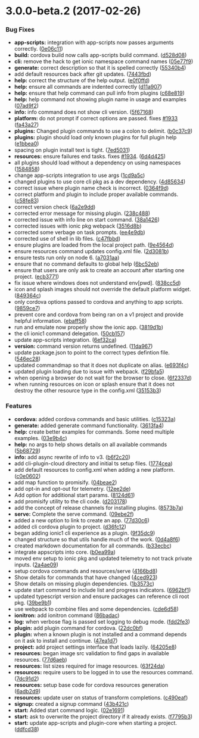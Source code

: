 <a name="3.0.0-beta.2"></a>
# 3.0.0-beta.2 (2017-02-26)


### Bug Fixes

* **app-scripts:** integration with app-scripts now passes arguments correctly. ([0e06c11](https://github.com/driftyco/ionic-cli/commit/0e06c11))
* **build:** cordova build now calls app-scripts build command. ([d528d08](https://github.com/driftyco/ionic-cli/commit/d528d08))
* **cli:** remove the hack to get ionic namespace command names ([05e77f9](https://github.com/driftyco/ionic-cli/commit/05e77f9))
* **generate:** correct description so that it is spelled correctly ([55340b4](https://github.com/driftyco/ionic-cli/commit/55340b4))
* add default resources back after git updates. ([7443fbd](https://github.com/driftyco/ionic-cli/commit/7443fbd))
* **help:** correct the structure of the help output. ([e0f0ffd](https://github.com/driftyco/ionic-cli/commit/e0f0ffd))
* **help:** ensure all commands are indented correctly ([d11a907](https://github.com/driftyco/ionic-cli/commit/d11a907))
* **help:** ensure that help command can pull info from plugins ([c68e819](https://github.com/driftyco/ionic-cli/commit/c68e819))
* **help:** help command not showing plugin name in usage and examples ([07ad9f2](https://github.com/driftyco/ionic-cli/commit/07ad9f2))
* **info:** info command does not show cli version. ([5f67168](https://github.com/driftyco/ionic-cli/commit/5f67168))
* **platform:** do not prompt if correct options are passed. fixes [#1933](https://github.com/driftyco/ionic-cli/issues/1933) ([fa43a27](https://github.com/driftyco/ionic-cli/commit/fa43a27))
* **plugins:** Changed plugin commands to use a colon to delimit. ([b0c37c9](https://github.com/driftyco/ionic-cli/commit/b0c37c9))
* **plugins:** plugin should load only known plugins for full plugin help ([e1bbea0](https://github.com/driftyco/ionic-cli/commit/e1bbea0))
* spacing on plugin install text is tight. ([7ed5031](https://github.com/driftyco/ionic-cli/commit/7ed5031))
* **resources:** ensure failures end tasks. fixes [#1934](https://github.com/driftyco/ionic-cli/issues/1934). ([6d4d425](https://github.com/driftyco/ionic-cli/commit/6d4d425))
* all plugins should load without a dependency on using namespaces ([1584858](https://github.com/driftyco/ionic-cli/commit/1584858))
* change app-scripts integration to use args ([1cd9a5c](https://github.com/driftyco/ionic-cli/commit/1cd9a5c))
* changed plugins to use core cli pkg as a dev dependency. ([4d85634](https://github.com/driftyco/ionic-cli/commit/4d85634))
* correct issue where plugin name check is incorrect. ([0364f9d](https://github.com/driftyco/ionic-cli/commit/0364f9d))
* correct platform and plugin to include proper available commands. ([c58fe83](https://github.com/driftyco/ionic-cli/commit/c58fe83))
* correct version check ([6a2e9dd](https://github.com/driftyco/ionic-cli/commit/6a2e9dd))
* corrected error message for missing plugin. ([238c488](https://github.com/driftyco/ionic-cli/commit/238c488))
* corrected issue with info line on start command. ([38a1426](https://github.com/driftyco/ionic-cli/commit/38a1426))
* corrected issues with ionic pkg webpack ([3516d8b](https://github.com/driftyco/ionic-cli/commit/3516d8b))
* corrected some verbage on task prompts. ([ee4e9db](https://github.com/driftyco/ionic-cli/commit/ee4e9db))
* corrected use of shell in lib files. ([c47fbbd](https://github.com/driftyco/ionic-cli/commit/c47fbbd))
* ensure plugins are loaded from the local project path. ([9e4564d](https://github.com/driftyco/ionic-cli/commit/9e4564d))
* ensure resources command updates config.xml file. ([2d3081b](https://github.com/driftyco/ionic-cli/commit/2d3081b))
* ensure tests run only on node 6. ([a7031aa](https://github.com/driftyco/ionic-cli/commit/a7031aa))
* ensure that no command defaults to global help ([6bc52eb](https://github.com/driftyco/ionic-cli/commit/6bc52eb))
* ensure that users are only ask to create an account after starting one project. ([ecb3771](https://github.com/driftyco/ionic-cli/commit/ecb3771))
* fix issue where windows does not understand env[pwd]. ([838cc5d](https://github.com/driftyco/ionic-cli/commit/838cc5d))
* icon and splash images should not override the default platform widget. ([849364c](https://github.com/driftyco/ionic-cli/commit/849364c))
* only cordova options passed to cordova and anything to app scripts. ([9859ce7](https://github.com/driftyco/ionic-cli/commit/9859ce7))
* prevent core and cordova from being ran on a v1 project and provide helpful information. ([ebaff58](https://github.com/driftyco/ionic-cli/commit/ebaff58))
* run and emulate now properly show the ionic app. ([3819d1b](https://github.com/driftyco/ionic-cli/commit/3819d1b))
* the cli ionic1 command delegation. ([50cb157](https://github.com/driftyco/ionic-cli/commit/50cb157))
* update app-scripts integration. ([6ef32ca](https://github.com/driftyco/ionic-cli/commit/6ef32ca))
* **version:** command version returns undefined. ([11da967](https://github.com/driftyco/ionic-cli/commit/11da967))
* update package.json to point to the correct types defintion file. ([546ec28](https://github.com/driftyco/ionic-cli/commit/546ec28))
* updated commandmap so that it does not duplicate on alias. ([e693f4c](https://github.com/driftyco/ionic-cli/commit/e693f4c))
* updated plugin loading due to issue with webpack. ([f29bfa5](https://github.com/driftyco/ionic-cli/commit/f29bfa5))
* when opening a browser do not wait for the browser to close. ([6f2337d](https://github.com/driftyco/ionic-cli/commit/6f2337d))
* when running resources on icon or splash ensure that it does not destroy the other resource type in the config.xml ([35153b3](https://github.com/driftyco/ionic-cli/commit/35153b3))


### Features

* **cordova:** added cordova commands and basic utilities. ([c15323a](https://github.com/driftyco/ionic-cli/commit/c15323a))
* **generate:** added generate command functionality. ([3613fa4](https://github.com/driftyco/ionic-cli/commit/3613fa4))
* **help:** create better examples for commands. Some need multiple examples. ([03e9b4c](https://github.com/driftyco/ionic-cli/commit/03e9b4c))
* **help:** no args to help shows details on all available commands ([5b68729](https://github.com/driftyco/ionic-cli/commit/5b68729))
* **info:** add async rewrite of info to v3. ([b6f2c20](https://github.com/driftyco/ionic-cli/commit/b6f2c20))
* add cli-plugin-cloud directory and initial ts setup files. ([1774cea](https://github.com/driftyco/ionic-cli/commit/1774cea))
* add default resources to config.xml when adding a new platform. ([c0e0602](https://github.com/driftyco/ionic-cli/commit/c0e0602))
* add map function to promisify. ([04beae2](https://github.com/driftyco/ionic-cli/commit/04beae2))
* add opt-in and opt-out for telemetry. ([12ee2de](https://github.com/driftyco/ionic-cli/commit/12ee2de))
* Add option for additional start params. ([8124d61](https://github.com/driftyco/ionic-cli/commit/8124d61))
* add promisify utility to the cli code. ([d203178](https://github.com/driftyco/ionic-cli/commit/d203178))
* add the concept of release channels for installing plugins. ([8573b7a](https://github.com/driftyco/ionic-cli/commit/8573b7a))
* **serve:** Complete the serve command. ([09ebe2f](https://github.com/driftyco/ionic-cli/commit/09ebe2f))
* added a new option to link to create an app. ([77d30c6](https://github.com/driftyco/ionic-cli/commit/77d30c6))
* added cli cordova plugin to project. ([d36fc12](https://github.com/driftyco/ionic-cli/commit/d36fc12))
* began adding ionic1 cli experience as a plugin. ([9f35dc9](https://github.com/driftyco/ionic-cli/commit/9f35dc9))
* changed structure so that utils handle much of the work. ([0d4a8f6](https://github.com/driftyco/ionic-cli/commit/0d4a8f6))
* created markdown documentation for all commands. ([b33ecbc](https://github.com/driftyco/ionic-cli/commit/b33ecbc))
* integrate appscripts into core. ([b0ea99a](https://github.com/driftyco/ionic-cli/commit/b0ea99a))
* moved env setup to ionic pkg and updated telemetry to not track private inputs. ([2a4ae09](https://github.com/driftyco/ionic-cli/commit/2a4ae09))
* setup cordova commands and resources/serve ([4166bd8](https://github.com/driftyco/ionic-cli/commit/4166bd8))
* Show details for commands that have changed ([4ced923](https://github.com/driftyco/ionic-cli/commit/4ced923))
* Show details on missing plugin dependencies. ([1b3573c](https://github.com/driftyco/ionic-cli/commit/1b3573c))
* update start command to include list and progress indicators. ([6962bf1](https://github.com/driftyco/ionic-cli/commit/6962bf1))
* updated typescript version and ensure packages can reference cli root pkg. ([39be9b1](https://github.com/driftyco/ionic-cli/commit/39be9b1))
* use webpack to combine files and some dependencies. ([cde6d58](https://github.com/driftyco/ionic-cli/commit/cde6d58))
* **ionitron:** add ionitron command ([86badac](https://github.com/driftyco/ionic-cli/commit/86badac))
* **log:** when verbose flag is passed set logging to debug mode. ([fdd2fe3](https://github.com/driftyco/ionic-cli/commit/fdd2fe3))
* **plugin:** add plugin command for cordova. ([22dc0bf](https://github.com/driftyco/ionic-cli/commit/22dc0bf))
* **plugin:** when a known plugin is not installed and a command depends on it ask to install and continue. ([47ea1d7](https://github.com/driftyco/ionic-cli/commit/47ea1d7))
* **project:** add project settings interface that loads lazily. ([64205e8](https://github.com/driftyco/ionic-cli/commit/64205e8))
* **resources:** began image src validation to find gaps in available resources. ([77d6aeb](https://github.com/driftyco/ionic-cli/commit/77d6aeb))
* **resources:** list sizes required for image resources. ([63f24da](https://github.com/driftyco/ionic-cli/commit/63f24da))
* **resources:** require users to be logged in to use the resources command. ([7dc91d2](https://github.com/driftyco/ionic-cli/commit/7dc91d2))
* **resources:** setup base code for cordova resources generation ([6adb2d9](https://github.com/driftyco/ionic-cli/commit/6adb2d9))
* **resources:** update user on status of transform completions. ([c490eaf](https://github.com/driftyco/ionic-cli/commit/c490eaf))
* **signup:** created a signup command ([43b421c](https://github.com/driftyco/ionic-cli/commit/43b421c))
* **start:** Added start command logic. ([02e1691](https://github.com/driftyco/ionic-cli/commit/02e1691))
* **start:** ask to overwrite the project directory if it already exists. ([f7795b3](https://github.com/driftyco/ionic-cli/commit/f7795b3))
* **start:** update app-scripts and plugin-core when starting a project. ([ddfcd38](https://github.com/driftyco/ionic-cli/commit/ddfcd38))



